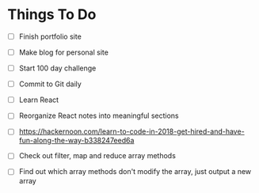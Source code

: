 # Things To Do



- [ ] Finish portfolio site
- [ ] Make blog for personal site
- [ ] Start 100 day challenge
- [ ] Commit to Git daily
- [ ] Learn React
- [ ] Reorganize React notes into meaningful sections
- [ ] <https://hackernoon.com/learn-to-code-in-2018-get-hired-and-have-fun-along-the-way-b338247eed6a>
- [ ] Check out filter, map and reduce array methods
- [ ] Find out which array methods don't modify the array, just output a new array

